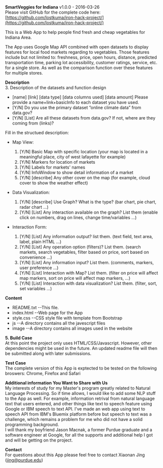 **SmartVeggies for Indiana** v1.0.0 - 2016-03-26  
Please visit GitHub for the complete code here: [https://github.com/lostkuma/iron-hack-project/](https://github.com/lostkuma/iron-hack-project/)


This is a Web App to help people find fresh and cheap vegetables for Indiana Area.

The App uses Google Map API combined with open datasets to display features for local food markets regarding to vegetables.
Those features include but not limited to: freshness, price, open hours, distance, predicted transportation time, parking lot accessibility, customer ratings, service, etc. for a single store. As well as the comparison function over these features for multiple stores.

**Description**  
3. Description of the datasets and function design
 * [name] [link] [data type] [data columns used] [data amount] Please provide a name+link+basicInfo to each dataset you have used.
 * [Y/N] Do you use the primary dataset ”online climate data” from data.gov? 
 * [Y/N] [List] Are all these datasets from data.gov? If not, where are they coming from (links)?

  Fill in the structued description:
 * Map View:
	1. [Y/N] Basic Map with specific location (your map is located in a meaningful place, city of west lafayette for example)
	2. [Y/N] Markers for location of markets
	3. [Y/N] Labels for markets' names
	4. [Y/N] InfoWindow to show detail information of a market
	5. [Y/N] [describe] Any other cover on the map (for example, cloud cover to show the weather effect)

 * Data Visualization:
	1. [Y/N] [describe] Use Graph? What is the type? (bar chart, pie chart, radar chart ...)
	2. [Y/N] [List] Any interaction available on the graph? List them (enable click on numbers, drag on lines, change time/variables ...)
	
 * Interaction Form:
	1. [Y/N] [List] Any information output? list them. (text field, text area, label, plain HTML ...)
	2. [Y/N] [List] Any operation option (filters)? List them. (search markets, search vegetables, filter based on price, sort based on convenience ...)
	3. [Y/N] [List] Any information input? List them. (comments, markers, user preference ...)
	4. [Y/N] [List] Interaction with Map? List them. (filter on price will affect map markers, sort on price will affect map markers, ...)
	5. [Y/N] [List] Interaction with data visualization? List them. (filter, sort, set variables ...)

**Content**  
* README.txt  --This file.  
* index.html  --Web page for the App  
* style.css  --CSS style file with template from Bootstrap  
* js  --A directory contains all the javescript files  
* image  --A directory contains all images used in the website  
  
**5. Build Case**  
At this point the project only uses HTML/CSS/Javascript. However, other dependencies might be used in the future. An updated readme file will then be submitted along with later submissions.

**Test Case**  
The complete version of this App is exptected to be tested on the following broswers: Chrome, Firefox and Safari

**Additional information You Want to Share with Us**  
My interests of study for my Master's program greatly related to Natural Language Processing. So if time allows, I would like to add some NLP stuff to the App as well. For example, information retrival from natural language text that users entered, and other things like text to speech feature using Google or IBM speech to text API. I've made an web app using text to speech API from IBM's Bluemix platform before but speech to text was a challenge, which remains a problem for me who did not have a solid programming background.  
I will thank my boyfriend Jason Macnak, a former Purdue graduate and a software engineer at Google, for all the supports and additional help I got and will be getting on the project.  

**Contact**  
For questions about this App please feel free to contact Xiaonan Jing (jing@purdue.edu)
